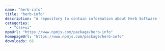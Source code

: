 ```yaml
---
name: "herb-info"
title: "herb-info"
description: "A repository to contain information about Herb Software for usage in other projects."
categories:
  - "css+ui"
npmUrl: "https://www.npmjs.com/package/herb-info"
homepageUrl: "https://www.npmjs.com/package/herb-info"
downloads: 66
---
```

